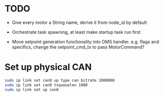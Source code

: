 # TODO

- Give every motor a String name, derive it from node_id by default

- Orchestrate task spawning, at least make startup task run first

- Move setpoint generation functionality into OMS handler. e.g. flags and
  specifics, change the setpoint_cmd_tx to pass MotorCommand?

# Set up physical CAN

```bash
sudo ip link set can0 up type can bitrate 1000000
sudo ip link set can0 txqueuelen 1000
sudo ip link set up can0
```
